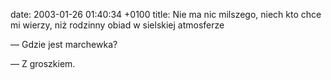 date: 2003-01-26 01:40:34 +0100
title: Nie ma nic milszego, niech kto chce mi wierzy, niż rodzinny obiad w sielskiej atmosferze

— Gdzie jest marchewka?

— Z groszkiem.
